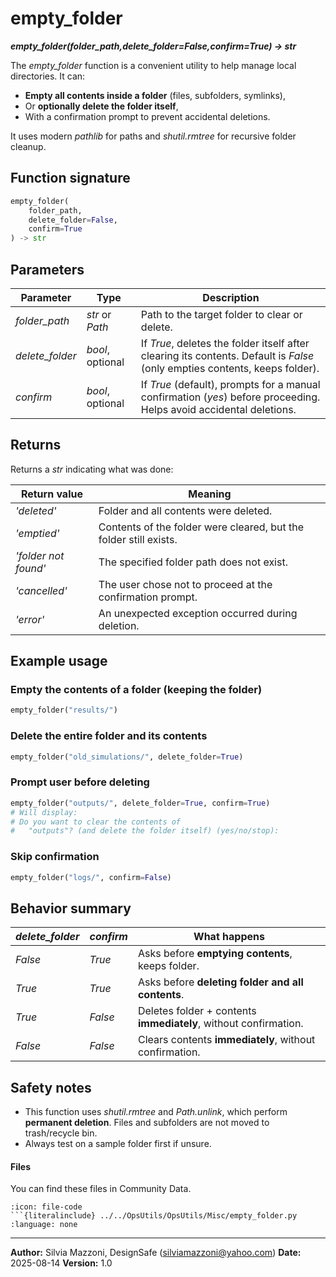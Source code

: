 # empty_folder
***empty_folder(folder_path,delete_folder=False,confirm=True) -> str***


The *empty_folder* function is a convenient utility to help manage local directories.
It can:

* **Empty all contents inside a folder** (files, subfolders, symlinks),
* Or **optionally delete the folder itself**,
* With a confirmation prompt to prevent accidental deletions.

It uses modern *pathlib* for paths and *shutil.rmtree* for recursive folder cleanup.


## Function signature

```python
empty_folder(
    folder_path,
    delete_folder=False,
    confirm=True
) -> str
```


## Parameters

| Parameter       | Type             | Description                                                                                                                 |
| --------------- | ---------------- | --------------------------------------------------------------------------------------------------------------------------- |
| *folder_path*   | *str* or *Path*  | Path to the target folder to clear or delete.                                                                               |
| *delete_folder* | *bool*, optional | If *True*, deletes the folder itself after clearing its contents. Default is *False* (only empties contents, keeps folder). |
| *confirm*       | *bool*, optional | If *True* (default), prompts for a manual confirmation (*yes*) before proceeding. Helps avoid accidental deletions.         |


## Returns

Returns a *str* indicating what was done:

| Return value         | Meaning                                                           |
| -------------------- | ----------------------------------------------------------------- |
| *'deleted'*          | Folder and all contents were deleted.                             |
| *'emptied'*          | Contents of the folder were cleared, but the folder still exists. |
| *'folder not found'* | The specified folder path does not exist.                         |
| *'cancelled'*        | The user chose not to proceed at the confirmation prompt.         |
| *'error'*            | An unexpected exception occurred during deletion.                 |


## Example usage

### Empty the contents of a folder (keeping the folder)

```python
empty_folder("results/")
```


### Delete the entire folder and its contents

```python
empty_folder("old_simulations/", delete_folder=True)
```


### Prompt user before deleting

```python
empty_folder("outputs/", delete_folder=True, confirm=True)
# Will display:
# Do you want to clear the contents of
#   "outputs"? (and delete the folder itself) (yes/no/stop):
```

### Skip confirmation

```python
empty_folder("logs/", confirm=False)
```


## Behavior summary

| *delete_folder* | *confirm* | What happens                                                     |
| --------------- | --------- | ---------------------------------------------------------------- |
| *False*         | *True*    | Asks before **emptying contents**, keeps folder.                 |
| *True*          | *True*    | Asks before **deleting folder and all contents**.                |
| *True*          | *False*   | Deletes folder + contents **immediately**, without confirmation. |
| *False*         | *False*   | Clears contents **immediately**, without confirmation.           |


## Safety notes

* This function uses *shutil.rmtree* and *Path.unlink*, which perform **permanent deletion**.
  Files and subfolders are not moved to trash/recycle bin.
* Always test on a sample folder first if unsure.


#### Files
You can find these files in Community Data.

```{dropdown} empty_folder.py
:icon: file-code
```{literalinclude} ../../OpsUtils/OpsUtils/Misc/empty_folder.py
:language: none
```

---

**Author:** Silvia Mazzoni, DesignSafe (silviamazzoni@yahoo.com)
**Date:** 2025-08-14
**Version:** 1.0